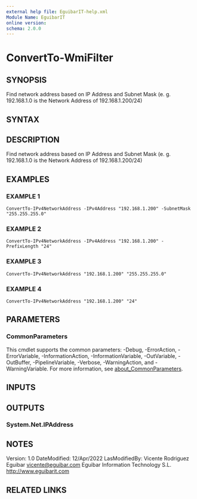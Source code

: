 ```yaml
---
external help file: EguibarIT-help.xml
Module Name: EguibarIT
online version:
schema: 2.0.0
---
```


# ConvertTo-WmiFilter

## SYNOPSIS
Find network address based on IP Address and Subnet Mask (e.
g.
192.168.1.0 is the Network Address of 192.168.1.200/24)

## SYNTAX

## DESCRIPTION
Find network address based on IP Address and Subnet Mask (e.
g.
192.168.1.0 is the Network Address of 192.168.1.200/24)

## EXAMPLES

### EXAMPLE 1
```
ConvertTo-IPv4NetworkAddress -IPv4Address "192.168.1.200" -SubnetMask "255.255.255.0"
```

### EXAMPLE 2
```
ConvertTo-IPv4NetworkAddress -IPv4Address "192.168.1.200" -PrefixLength "24"
```

### EXAMPLE 3
```
ConvertTo-IPv4NetworkAddress "192.168.1.200" "255.255.255.0"
```

### EXAMPLE 4
```
ConvertTo-IPv4NetworkAddress "192.168.1.200" "24"
```

## PARAMETERS

### CommonParameters
This cmdlet supports the common parameters: -Debug, -ErrorAction, -ErrorVariable, -InformationAction, -InformationVariable, -OutVariable, -OutBuffer, -PipelineVariable, -Verbose, -WarningAction, and -WarningVariable. For more information, see [about_CommonParameters](http://go.microsoft.com/fwlink/?LinkID=113216).

## INPUTS

## OUTPUTS

### System.Net.IPAddress
## NOTES
Version:         1.0
DateModified:    12/Apr/2022
LasModifiedBy:   Vicente Rodriguez Eguibar
    vicente@eguibar.com
    Eguibar Information Technology S.L.
    http://www.eguibarit.com

## RELATED LINKS
